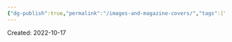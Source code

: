 ```yaml
---
{"dg-publish":true,"permalink":"/images-and-magazine-covers/","tags":["english","gardenEntry"]}
---
```


Created: 2022-10-17



